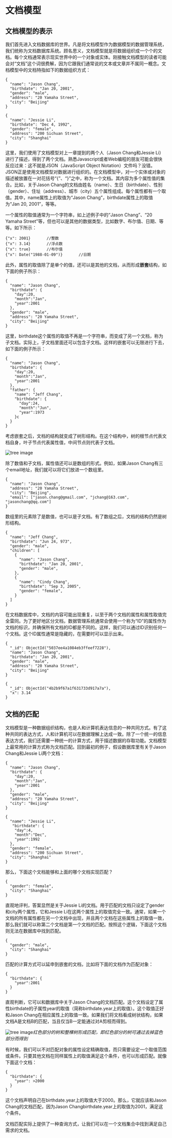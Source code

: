 # 文档模型

## 文档模型的表示

我们首先进入文档数据库的世界。凡是将文档模型作为数据模型的数据管理系统，我们统称为文档数据库系统。顾名思义，文档模型就是将数据组织成一个个的文档。每个文档通常表示现实世界中的一个对象或实体。刚接触文档模型的读者可能会对“文档”这个词很费解，因为它跟我们通常说的文本或文章并不属同一概念。文档模型中的文档特指如下的数据组织方式：

```bson
{
  "name": "Jason Chang",
  "birthdate": "Jan 20, 2001",
  "gender": "male",
  "address": "20 Yamaha Street",
  "city": "Beijing"
}

{
  "name": "Jessie Li",
  "birthdate": "Dec 4, 1992",
  "gender": "female",
  "address": "200 Sichuan Street",
  "city": "Shanghai"
}
```

这里，我们使用了文档模型对上一章提到的两个人（Jason Chang和Jessie Li）进行了描述，得到了两个文档。熟悉Javascript或者Web编程的朋友可能会很快反应过来：这不就是JSON（JavaScript Object Notation）文件吗？没错。JSON正是使用文档模型对数据进行组织的。在文档模型中，对一个实体或对象的描述被放置在一对花括号“{”、“}”之中，称为一个文档。其内容为多个属性值的集合。比如，关于Jason Chang的文档由姓名（name）、生日（birthdate）、性别（gender）、住址（address）、城市（city）五个属性组成。每个属性都有一个取值。其中，name属性上的取值为“Jason Chang”，birthdate属性上的取值为“Jan 20, 2001”，等等。

一个属性的取值通常为一个字符串，如上述例子中的“Jason Chang”、“20 Yamaha Street”等，但也可以是其他的数据类型，比如数字、布尔值、日期、等等。如下所示：

```bson
{"x": 2001}       //整数
{"x": 3.14}       //浮点数
{"x": true}       //布尔值
{"x": Date("1988-01-09")}       //日期
```

此外，属性的取值除了是单个的值，还可以是其他的文档，从而形成**嵌套**结构，如下面的例子所示：

```bson
{
  "name": "Jason Chang",
  "birthdate": {
    "day":20,
    "month":"Jan",
    "year":2001
  },
  "gender": "male",
  "address": "20 Yamaha Street",
  "city": "Beijing"
}
```

这里，birthdate这个属性的取值不再是一个字符串，而变成了另一个文档，称为子文档。实际上，子文档里面还可以包含子文档。这样的嵌套可以无限进行下去，如下面的例子所示：

```bson
{
  "name": "Jason Chang",
  "birthdate": {
    "day":20,
    "month":"Jan",
    "year":2001
  },
  "father": {
    "name": "Jeff Chang",
    "birthdate": {
      "day":24,
      "month":"Jun",
      "year":1973
    }c
  }
}
```

考虑嵌套之后，文档的结构就变成了树形结构。在这个结构中，树的根节点代表文档自身，叶子节点代表属性值，中间节点则代表子文档。

![tree image](chapter2.2.1.jpg)

除了数值和子文档，属性值还可以是数组的形式。例如，如果Jason Chang有三个email地址，我们就可以将它们放进一个数组里。

```bson
{
  "name": "Jason Chang",
  "address": "20 Yamaha Street",
  "city": "Beijing",
  "email": ["jason.chang@gmail.com", "jchang@163.com", "jasonchang@qq.com"]
}
```

数组里的元素除了是数值，也可以是子文档。有了数组之后，文档的结构仍然是树形结构。

```bson
{
  "name": "Jeff Chang",
  "birthdate": "Jun 24, 973",
  "gender": "male",
  "children": [
    {
      "name": "Jason Chang",
      "birthdate": "Jan 20, 2001",
      "gender": "male",
    },
    {
      "name": "Cindy Chang",
      "birthdate": "Sep 3, 2005",
      "gender": "female",
    }
  ]
}
```

在文档数据库中，文档的内容可能出现重复，以至于两个文档的属性和属性取值完全雷同。为了更好地区分文档，数据管理系统通常会使用一个称为“ID”的属性作为文档的标识，并确保所有文档的ID都是不同的。这样，我们可以通过ID识别任何一个文档。这个ID属性通常是隐藏的，在需要时可以显示出来。

```bson
{
  "_id": ObjectId("5037ee4a1084eb3ffeef7228"),
  "name": "Jason Chang",
  "birthdate": "Jan 20, 2001",
  "gender": "male",
  "address": "20 Yamaha Street",
  "city": "Beijing"
}

{
  "_id": ObjectId("4b2b9f67a1f631733d917a7a"),
  "x": 3.14
}
```

## 文档的匹配

文档模型是一种数据组织结构，也是人和计算机表达信息的一种共同方式。有了这种共同的表达方式，人和计算机可以在数据理解上达成一致。除了一个统一的信息表达方式，我们还需要一种统一的计算方式，用于描述数据的存取功能。文档模型上最常用的计算方式称为文档匹配。回到最初的例子，假设数据库里有关于Jason Chang和Jessie Li两个文档：

```bson
{
  "name": "Jason Chang",
  "birthdate": {
    "day":20,
    "month":"Jan",
    "year":2001
  },
  "gender": "male",
  "address": "20 Yamaha Street",
  "city": "Beijing"
}

{
  "name": "Jessie Li",
   "birthdate": {
    "day":4,
    "month":"Dec",
    "year":1992
  },
  "gender": "female",
  "address": "200 Sichuan Street",
  "city": "Shanghai"
}
```

那么，下面这个文档能够和上面的哪个文档实现匹配？

```bson
{
  "gender": "female",
  "city": "Shanghai"
}
```

直观地评判，答案显然是关于Jessie Li的文档。用于匹配的文档只设定了gender和city两个属性，它和Jessie Li在这两个属性上的取值完全一致。通常，如果一个文档的所有属性都在另一个文档中出现，并且两个文档在这些属性上的取值一致，那么我们就可以称第二个文档是第一个文档的匹配。按照这个逻辑，下面这个文档则无法在数据库中找到匹配。

```bson
{
  "gender": "male",
  "city": "Shanghai"
}
```

匹配的计算方式可以延申到嵌套的文档，比如将下面的文档作为匹配对象：

```bson
{
  "birthdate": {
    "year":2001
  }
}
```

直观判断，它可以和数据库中关于Jason Chang的文档匹配。这个文档设定了属性birthdate的子属性year的取值（简称birthdate.year上的取值）。这个取值正好和Jason Chang在相应属性上的取值一致。如果我们将文档看成树状结构，如果文档A是文档B的匹配，当且仅当B一定能通过对A剪枝而得到。

![tree image](chapter2.2.2.jpg)*红色部分的树和整棵树形成匹配，即红色部分的树可通过去掉蓝色部分而得到*



有时候，我们可以不对匹配对象的属性设定精确取值，而只需要设定一个取值范围或条件。只要其他文档在同样属性上的取值满足这个条件，也可以形成匹配。就像下面这个文档：

```bson
{
  "birthdate": {
    "year": >2000
  }
}
```

这个文档声明自己在birthdate.year上的取值大于2000。那么，它就应该和Jason Chang的文档匹配，因为Jason Changbirthdate.year上的取值为2001，满足这个条件。

文档匹配实际上提供了一种查询方式，让我们可以在一个文档集合中找到满足自己需求的文档。
